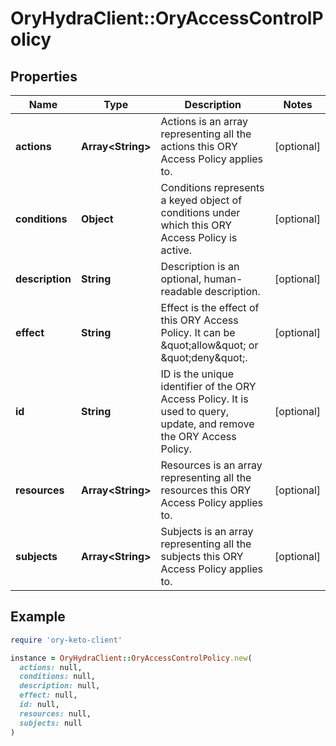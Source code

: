 # OryHydraClient::OryAccessControlPolicy

## Properties

| Name | Type | Description | Notes |
| ---- | ---- | ----------- | ----- |
| **actions** | **Array&lt;String&gt;** | Actions is an array representing all the actions this ORY Access Policy applies to. | [optional] |
| **conditions** | **Object** | Conditions represents a keyed object of conditions under which this ORY Access Policy is active. | [optional] |
| **description** | **String** | Description is an optional, human-readable description. | [optional] |
| **effect** | **String** | Effect is the effect of this ORY Access Policy. It can be \&quot;allow\&quot; or \&quot;deny\&quot;. | [optional] |
| **id** | **String** | ID is the unique identifier of the ORY Access Policy. It is used to query, update, and remove the ORY Access Policy. | [optional] |
| **resources** | **Array&lt;String&gt;** | Resources is an array representing all the resources this ORY Access Policy applies to. | [optional] |
| **subjects** | **Array&lt;String&gt;** | Subjects is an array representing all the subjects this ORY Access Policy applies to. | [optional] |

## Example

```ruby
require 'ory-keto-client'

instance = OryHydraClient::OryAccessControlPolicy.new(
  actions: null,
  conditions: null,
  description: null,
  effect: null,
  id: null,
  resources: null,
  subjects: null
)
```

